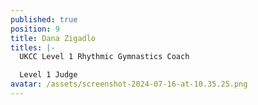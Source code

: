 ```yaml
---
published: true
position: 9
title: Dana Zigadlo
titles: |-
  UKCC Level 1 Rhythmic Gymnastics Coach 

  Level 1 Judge
avatar: /assets/screenshot-2024-07-16-at-10.35.25.png
---
```

